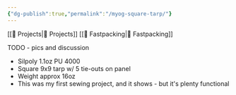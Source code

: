 ```yaml
---
{"dg-publish":true,"permalink":"/myog-square-tarp/"}
---
```



[[📘 Projects\|📘 Projects]] [[📘 Fastpacking\|📘 Fastpacking]]

TODO - pics and discussion

* Silpoly 1.1oz PU 4000
* Square 9x9 tarp w/ 5 tie-outs on panel
* Weight approx 16oz
* This was my first sewing project, and it shows - but it's plenty functional